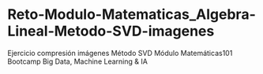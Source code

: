 # Reto-Modulo-Matematicas_Algebra-Lineal-Metodo-SVD-imagenes
Ejercicio compresión imágenes Método SVD Módulo Matemáticas101 Bootcamp Big Data,  Machine Learning &amp; IA
